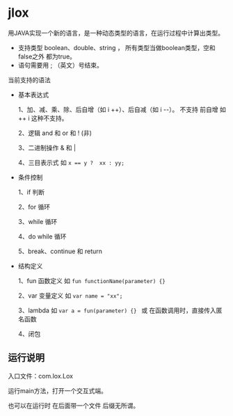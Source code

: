 # jlox
用JAVA实现一个新的语言，是一种动态类型的语言，在运行过程中计算出类型。

- 支持类型  boolean、double、string ， 所有类型当做boolean类型，空和false之外 都为true。
- 语句需要用 ; （英文）号结束。


当前支持的语法
- 基本表达式
    
    1、加、减、乘、除、后自增（如 i ++）、后自减（如 i --）。 不支持 前自增 如  ++ i 这种不支持。
    
    2、逻辑 and 和 or 和 ! (非) 

    3、二进制操作 & 和 | 

    4、三目表示式  如  ```x == y ?  xx : yy;```
- 条件控制

    1、if 判断

    2、for 循环

    3、while 循环

    4、do while 循环

    5、break、continue 和 return 

- 结构定义

    1、fun 函数定义 如 ```fun functionName(parameter) {}```

    2、var 变量定义 如 ```var name = "xx";```

    3、lambda 如  ```var a = fun(parameter) {} ``` 或 在函数调用时，直接传入匿名函数

    4、闭包 



## 运行说明
入口文件：com.lox.Lox

运行main方法，打开一个交互式端。 

也可以在运行时 在后面带一个文件 后缀无所谓。


